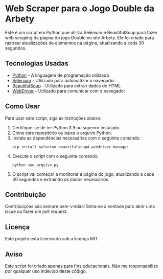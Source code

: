 # Web Scraper para o Jogo Double da Arbety

Este é um script em Python que utiliza Selenium e BeautifulSoup para fazer web scraping da página do jogo Double no site Arbety. Ele foi criado para rastrear atualizações de elementos na página, atualizando a cada 30 segundos.

## Tecnologias Usadas

- [Python](https://www.python.org/) - A linguagem de programação utilizada
- [Selenium](https://www.selenium.dev/) - Utilizado para automatizar o navegador
- [BeautifulSoup](https://www.crummy.com/software/BeautifulSoup/) - Utilizado para extrair dados do HTML
- [WebDriver](https://www.selenium.dev/documentation/en/webdriver/) - Utilizado para comunicar com o navegador

## Como Usar

Para usar este script, siga as instruções abaixo:

1. Certifique-se de ter Python 3.9 ou superior instalado.
2. Clone este repositório ou baixe o arquivo Python.
3. Instale as dependências necessárias com o seguinte comando:
    ```
    pip install selenium beautifulsoup4 webdriver_manager
    ```
4. Execute o script com o seguinte comando:
    ```
    python seu_arquivo.py
    ```
5. O script vai começar a monitorar a página do jogo, atualizando a cada 30 segundos e extraindo os dados necessários.

## Contribuição

Contribuições são sempre bem-vindas! Sinta-se à vontade para abrir uma issue ou fazer um pull request.

## Licença

Este projeto está licenciado sob a licença MIT.

## Aviso

Este script foi criado apenas para fins educacionais. Não me responsabilizo por qualquer uso indevido deste código.


